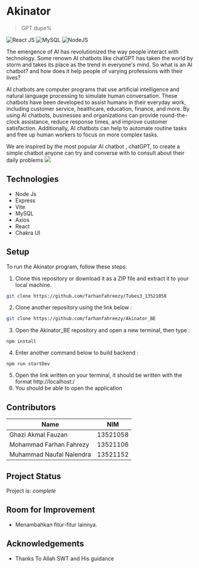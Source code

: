 # Akinator
> GPT dupe%

![React JS](https://img.shields.io/badge/React-20232A?style=for-the-badge&logo=react&logoColor=61DAFB)
![MySQL](https://img.shields.io/badge/mysql-%2300f.svg?style=for-the-badge&logo=mysql&logoColor=white)
![NodeJS](https://img.shields.io/badge/node.js-6DA55F?style=for-the-badge&logo=node.js&logoColor=white)

The emergence of AI has revolutionized the way people interact with technology. Some renown AI chatbots like chatGPT has taken the world by storm and takes its place as the trend in everyone's mind. So what is an AI chatbot? and how does it help people of varying professions with their lives? 

AI chatbots are computer programs that use artificial intelligence and natural language processing to simulate human conversation. These chatbots have been developed to assist humans in their everyday work, including customer service, healthcare, education, finance, and more. By using AI chatbots, businesses and organizations can provide round-the-clock assistance, reduce response times, and improve customer satisfaction. Additionally, AI chatbots can help to automate routine tasks and free up human workers to focus on more complex tasks. 

We are inspired by the most popular AI chatbot , chatGPT, to create a simple chatbot anyone can try and converse with to consult about their daily problems 
![](image/Home.png)

## Technologies
- Node Js
- Express
- Vite
- MySQL
- Axios
- React
- Chakra UI

## Setup
To run the Akinator program, follow these steps:

1. Clone this repository or download it as a ZIP file and extract it to your local machine.
```bash
git clone https://github.com/farhanfahreezy/Tubes3_13521058
```
2. Clone another repository using the link below : 
```bash
git clone https://github.com/farhanfahreezy/Akinator_BE
```
3. Open the Akinator_BE repository and open a new terminal, then type :
```
npm install 
```
4. Enter another command below to build backend :
```
npm run startDev
```
5. Open the link written on your terminal, it should be written with the format http://localhost:<port>/
6. You should be able to open the application




## Contributors

| Name | NIM |
| -------- | -------- |
| Ghazi Akmal Fauzan | 13521058 |
| Mohammad Farhan Fahrezy | 13521106 |
| Muhammad Naufal Nalendra | 13521152 |

<a name="project-status">

## Project Status
Project is: _complete_

<a name="room-for-improvement">

## Room for Improvement
- Menambahkan fitur-fitur lainnya.

<a name="acknowledgements">

## Acknowledgements
- Thanks To Allah SWT and His guidance

<a name="contact"></a>

